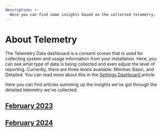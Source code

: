 ```yaml
---
description: >-
  Here you can find some insights based on the collected telemetry.
---
```


# About Telemetry

The Telemetry Data dashboard is a consent screen that is used for collecting system and usage information from your installation. Here, you can see what type of data is being collected and even adjust the level of reporting. Currently, there are three levels available: Minimal, Basic, and Detailed. You can read more about this in the [Settings Dashboard ](https://docs.umbraco.com/umbraco-cms/fundamentals/backoffice/settings-dashboards#telemetry-data) article.

Here you can find articles summing up the insights we've got through the detailed telemetry we've collected.

## [February 2023](https://umbraco.com/blog/how-umbraco-cms-is-used-telemetry-status-february-2023/)

## [February 2024](2024-02-telemetry.md)

